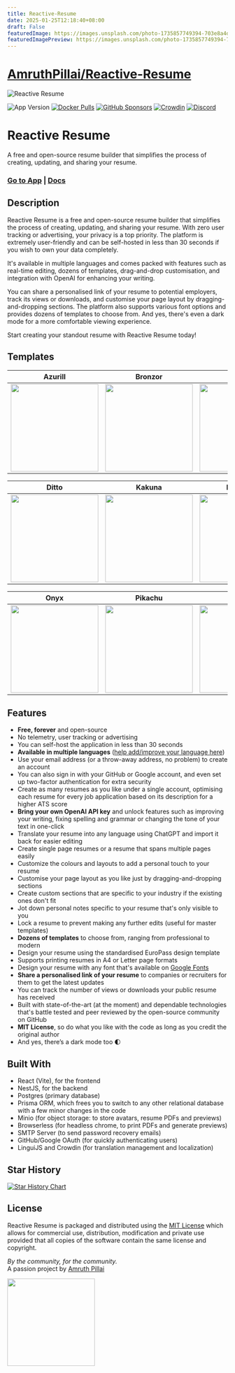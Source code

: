 ```yaml
---
title: Reactive-Resume
date: 2025-01-25T12:18:40+08:00
draft: False
featuredImage: https://images.unsplash.com/photo-1735857749394-703e8a4d926b?ixid=M3w0NjAwMjJ8MHwxfHJhbmRvbXx8fHx8fHx8fDE3Mzc3Nzg2ODl8&ixlib=rb-4.0.3
featuredImagePreview: https://images.unsplash.com/photo-1735857749394-703e8a4d926b?ixid=M3w0NjAwMjJ8MHwxfHJhbmRvbXx8fHx8fHx8fDE3Mzc3Nzg2ODl8&ixlib=rb-4.0.3
---
```


# [AmruthPillai/Reactive-Resume](https://github.com/AmruthPillai/Reactive-Resume)

![Reactive Resume](https://i.imgur.com/FFc4nyZ.jpg)

![App Version](https://img.shields.io/github/package-json/version/AmruthPillai/Reactive-Resume?label=version)
[![Docker Pulls](https://img.shields.io/docker/pulls/amruthpillai/reactive-resume)](https://hub.docker.com/repository/docker/amruthpillai/reactive-resume)
[![GitHub Sponsors](https://img.shields.io/github/sponsors/AmruthPillai)](https://github.com/sponsors/AmruthPillai)
[![Crowdin](https://badges.crowdin.net/reactive-resume/localized.svg)](https://crowdin.com/project/reactive-resume)
[![Discord](https://img.shields.io/discord/1173518977851473940?label=discord&link=https%3A%2F%2Fdiscord.gg%2FhzwkZbyvUW)](https://discord.gg/hzwkZbyvUW)

# Reactive Resume

A free and open-source resume builder that simplifies the process of creating, updating, and sharing your resume.

### [Go to App](https://rxresu.me/) | [Docs](https://docs.rxresu.me/)

## Description

Reactive Resume is a free and open-source resume builder that simplifies the process of creating, updating, and sharing your resume. With zero user tracking or advertising, your privacy is a top priority. The platform is extremely user-friendly and can be self-hosted in less than 30 seconds if you wish to own your data completely.

It's available in multiple languages and comes packed with features such as real-time editing, dozens of templates, drag-and-drop customisation, and integration with OpenAI for enhancing your writing.

You can share a personalised link of your resume to potential employers, track its views or downloads, and customise your page layout by dragging-and-dropping sections. The platform also supports various font options and provides dozens of templates to choose from. And yes, there's even a dark mode for a more comfortable viewing experience.

Start creating your standout resume with Reactive Resume today!

## Templates

| Azurill                                                      | Bronzor                                                     | Chikorita                                                   |
| ------------------------------------------------------------ | ----------------------------------------------------------- | ----------------------------------------------------------- |
| <img src="https://i.imgur.com/jKgo04C.jpeg" width="200px" /> | <img src="https://i.imgur.com/DFNQZP2.jpg" width="200px" /> | <img src="https://i.imgur.com/Dwv8Y7f.jpg" width="200px" /> |

| Ditto                                                       | Kakuna                                                      | Nosepass                                                    |
| ----------------------------------------------------------- | ----------------------------------------------------------- | ----------------------------------------------------------- |
| <img src="https://i.imgur.com/6c5lASL.jpg" width="200px" /> | <img src="https://i.imgur.com/268ML3t.jpg" width="200px" /> | <img src="https://i.imgur.com/npRLsPS.jpg" width="200px" /> |

| Onyx                                                        | Pikachu                                                     | Rhyhorn                                                     |
| ----------------------------------------------------------- | ----------------------------------------------------------- | ----------------------------------------------------------- |
| <img src="https://i.imgur.com/cxplXOW.jpg" width="200px" /> | <img src="https://i.imgur.com/Y9f7qsh.jpg" width="200px" /> | <img src="https://i.imgur.com/h4kQxy2.jpg" width="200px" /> |

## Features

- **Free, forever** and open-source
- No telemetry, user tracking or advertising
- You can self-host the application in less than 30 seconds
- **Available in multiple languages** ([help add/improve your language here](https://translate.rxresu.me/))
- Use your email address (or a throw-away address, no problem) to create an account
- You can also sign in with your GitHub or Google account, and even set up two-factor authentication for extra security
- Create as many resumes as you like under a single account, optimising each resume for every job application based on its description for a higher ATS score
- **Bring your own OpenAI API key** and unlock features such as improving your writing, fixing spelling and grammar or changing the tone of your text in one-click
- Translate your resume into any language using ChatGPT and import it back for easier editing
- Create single page resumes or a resume that spans multiple pages easily
- Customize the colours and layouts to add a personal touch to your resume
- Customise your page layout as you like just by dragging-and-dropping sections
- Create custom sections that are specific to your industry if the existing ones don't fit
- Jot down personal notes specific to your resume that's only visible to you
- Lock a resume to prevent making any further edits (useful for master templates)
- **Dozens of templates** to choose from, ranging from professional to modern
- Design your resume using the standardised EuroPass design template
- Supports printing resumes in A4 or Letter page formats
- Design your resume with any font that's available on [Google Fonts](https://fonts.google.com/)
- **Share a personalised link of your resume** to companies or recruiters for them to get the latest updates
- You can track the number of views or downloads your public resume has received
- Built with state-of-the-art (at the moment) and dependable technologies that's battle tested and peer reviewed by the open-source community on GitHub
- **MIT License**, so do what you like with the code as long as you credit the original author
- And yes, there’s a dark mode too 🌓

## Built With

- React (Vite), for the frontend
- NestJS, for the backend
- Postgres (primary database)
- Prisma ORM, which frees you to switch to any other relational database with a few minor changes in the code
- Minio (for object storage: to store avatars, resume PDFs and previews)
- Browserless (for headless chrome, to print PDFs and generate previews)
- SMTP Server (to send password recovery emails)
- GitHub/Google OAuth (for quickly authenticating users)
- LinguiJS and Crowdin (for translation management and localization)

## Star History

<a href="https://star-history.com/#AmruthPillai/Reactive-Resume&Date">
  <picture>
    <source media="(prefers-color-scheme: dark)" srcset="https://api.star-history.com/svg?repos=AmruthPillai/Reactive-Resume&type=Date&theme=dark" />
    <source media="(prefers-color-scheme: light)" srcset="https://api.star-history.com/svg?repos=AmruthPillai/Reactive-Resume&type=Date" />
    <img alt="Star History Chart" src="https://api.star-history.com/svg?repos=AmruthPillai/Reactive-Resume&type=Date" />
  </picture>
</a>

## License

Reactive Resume is packaged and distributed using the [MIT License](/LICENSE.md) which allows for commercial use, distribution, modification and private use provided that all copies of the software contain the same license and copyright.

_By the community, for the community._  
A passion project by [Amruth Pillai](https://www.amruthpillai.com/)

<p>
  <a href="https://www.digitalocean.com/?utm_medium=opensource&utm_source=Reactive-Resume">
    <img src="https://opensource.nyc3.cdn.digitaloceanspaces.com/attribution/assets/PoweredByDO/DO_Powered_by_Badge_blue.svg" width="200px">
  </a>
</p>
